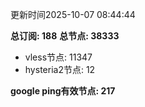 更新时间2025-10-07 08:44:44

**总订阅: 188**
**总节点: 38333**
- vless节点: 11347
- hysteria2节点: 12

**google ping有效节点: 217**
